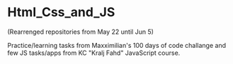 # Html_Css_and_JS
(Rearrenged repositories from May 22 until Jun 5)

Practice/learning tasks from Maxximilian's 100 days of code challange and few JS tasks/apps from KC "Kralj Fahd" JavaScript course.
